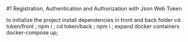 #1 Registration, Authentication and Authorization with Json Web Token 

to initialize the project 
install dependencies in front and back folder 
cd token/front ; npm i ;
cd token/back ; npm i ;
expand docker containers
docker-compose up;
